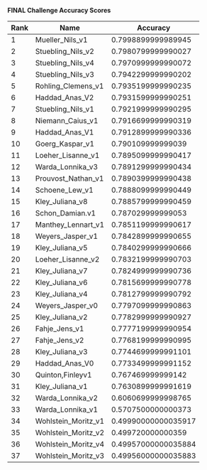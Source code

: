 **FINAL Challenge Accuracy Scores**



|Rank|Name|Accuracy|
|----|-----|---|
|1|Mueller_Nils_v1|0.7998899999989945|
|2|Stuebling_Nils_v2|0.7980799999990027|
|3|Stuebling_Nils_v4|0.7970999999990072|
|4|Stuebling_Nils_v3|0.7942299999990202|
|5|Rohling_Clemens_v1|0.7935199999990235|
|6|Haddad_Anas_V2|0.7931599999990251|
|7|Stuebling_Nils_v1|0.7921999999990295|
|8|Niemann_Caius_v1|0.7916699999990319|
|9|Haddad_Anas_V1|0.7912899999990336|
|10|Goerg_Kaspar_v1|0.790109999999039|
|11|Loeher_Lisanne_v1|0.7895099999990417|
|12|Warda_Lonnika_v3|0.7891299999990434|
|13|Prouvost_Nathan_v1|0.7890399999990438|
|14|Schoene_Lew_v1|0.7888099999990449|
|15|Kley_Juliana_v8|0.7885799999990459|
|16|Schon_Damian.v1|0.787029999999053|
|17|Manthey_Lennart_v1|0.7851199999990617|
|18|Weyers_Jasper_v1|0.7842899999990655|
|19|Kley_Juliana_v5|0.7840299999990666|
|20|Loeher_Lisanne_v2|0.7832199999990703|
|21|Kley_Juliana_v7|0.7824999999990736|
|22|Kley_Juliana_v6|0.7815699999990778|
|23|Kley_Juliana_v4|0.7812799999990792|
|24|Weyers_Jasper_v0|0.7797099999990863|
|25|Kley_Juliana_v2|0.7782999999990927|
|26|Fahje_Jens_v1|0.7777199999990954|
|27|Fahje_Jens_v2|0.7768199999990995|
|28|Kley_Juliana_v3|0.7744699999991101|
|29|Haddad_Anas_V0|0.7733499999991152|
|30|Quinton,Finleyv1|0.767469999999142|
|31|Kley_Juliana_v1|0.7630899999991619|
|32|Warda_Lonnika_v2|0.6060699999998765|
|33|Warda_Lonnika_v1|0.5707500000000373|
|34|Wohlstein_Moritz_v1|0.49990000000035917|
|35|Wohlstein_Moritz_v2|0.499720000000359|
|36|Wohlstein_Moritz_v4|0.49957000000035884|
|37|Wohlstein_Moritz_v3|0.49956000000035883|
